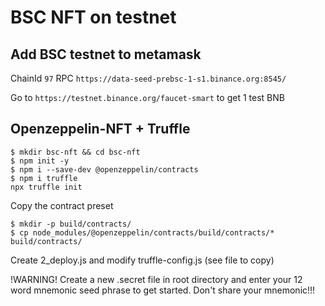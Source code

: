 # BSC NFT on testnet

## Add BSC testnet to metamask
ChainId ```97```
RPC ```https://data-seed-prebsc-1-s1.binance.org:8545/```

Go to ```https://testnet.binance.org/faucet-smart``` to get 1 test BNB

## Openzeppelin-NFT + Truffle
```
$ mkdir bsc-nft && cd bsc-nft
$ npm init -y
$ npm i --save-dev @openzeppelin/contracts
$ npm i truffle
npx truffle init
```
Copy the contract preset
```
$ mkdir -p build/contracts/
$ cp node_modules/@openzeppelin/contracts/build/contracts/* build/contracts/
```
Create 2_deploy.js and modify truffle-config.js (see file to copy)

!WARNING!
Create a new .secret file in root directory and enter your 12 word mnemonic seed phrase to get started.
Don't share your mnemonic!!!
